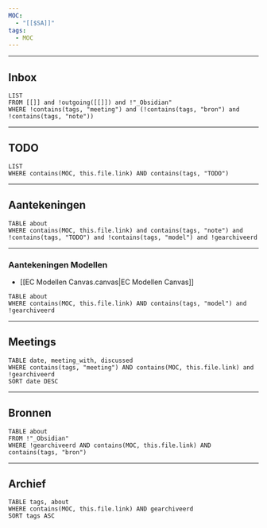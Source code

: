 ```yaml
---
MOC:
  - "[[$SA]]"
tags:
  - MOC
---
```

---
## Inbox
```dataview
LIST
FROM [[]] and !outgoing([[]]) and !"_Obsidian"
WHERE !contains(tags, "meeting") and (!contains(tags, "bron") and !contains(tags, "note"))
```
---
## TODO
```dataview
LIST
WHERE contains(MOC, this.file.link) AND contains(tags, "TODO")
```
---
## Aantekeningen
```dataview
TABLE about
WHERE contains(MOC, this.file.link) and contains(tags, "note") and !contains(tags, "TODO") and !contains(tags, "model") and !gearchiveerd
```
---
### Aantekeningen Modellen

- [[EC Modellen Canvas.canvas|EC Modellen Canvas]]
```dataview
TABLE about
WHERE contains(MOC, this.file.link) AND contains(tags, "model") and !gearchiveerd
```
---
## Meetings
```dataview
TABLE date, meeting_with, discussed
WHERE contains(tags, "meeting") AND contains(MOC, this.file.link) and !gearchiveerd
SORT date DESC
```
---
## Bronnen
```dataview
TABLE about
FROM !"_Obsidian"
WHERE !gearchiveerd AND contains(MOC, this.file.link) AND contains(tags, "bron")
```

---
## Archief

```dataview
TABLE tags, about
WHERE contains(MOC, this.file.link) AND gearchiveerd
SORT tags ASC
```
